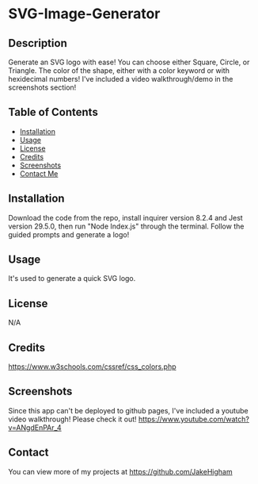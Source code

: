 # SVG-Image-Generator
  
  ## Description 
 Generate an SVG logo with ease! You can choose either Square, Circle, or Triangle. The color of the shape, either with a color keyword or with hexidecimal numbers!
 I've included a video walkthrough/demo in the screenshots section!

  ## Table of Contents
  * [Installation](#installation)
  * [Usage](#usage)
  * [License](#license)
  * [Credits](#credits)
  * [Screenshots](#screenshots)
  * [Contact Me](#contact)
  
  ## Installation 
  Download the code from the repo, install inquirer version 8.2.4 and Jest version 29.5.0, then run "Node Index.js" through the terminal.
  Follow the guided prompts and generate a logo!

  ## Usage 
  It's used to generate a quick SVG logo.

  ## License 
  N/A

  ## Credits 
  https://www.w3schools.com/cssref/css_colors.php

  ## Screenshots
  Since this app can't be deployed to github pages, I've included a youtube video walkthrough!
  Please check it out! https://www.youtube.com/watch?v=ANgdEnPAr_4
  

  ## Contact
   You can view more of my projects at https://github.com/JakeHigham
